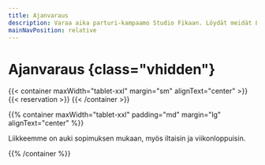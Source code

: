 ```yaml
---
title: Ajanvaraus
description: Varaa aika parturi-kampaamo Studio Fikaan. Löydät meidät Lahden keskustasta, Vesijärvenkatu 34:stä, kätevästi Kauppakeskus Sykkeen lähettyviltä. Ajanvaraus 24/7.
mainNavPosition: relative
---
```


# Ajanvaraus {class="vhidden"}

{{< container maxWidth="tablet-xxl" margin="sm" alignText="center" >}}
{{< reservation >}}
{{< /container >}}

{{% container maxWidth="tablet-xxl" padding="md" margin="lg" alignText="center" %}}

Liikkeemme on auki sopimuksen mukaan, myös iltaisin ja viikonloppuisin.

{{% /container %}}
